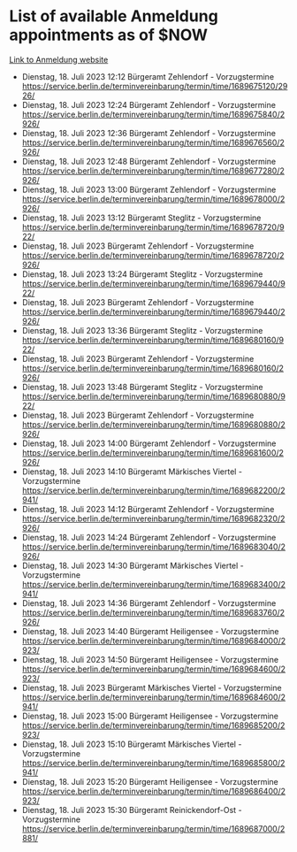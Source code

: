 # List of available Anmeldung appointments as of $NOW
[Link to Anmeldung website](https://service.berlin.de/terminvereinbarung/termin/tag.php?termin=1&anliegen[]=120686&dienstleisterlist=122210,122217,327316,122219,327312,122227,327314,122231,327346,122243,327348,122254,122252,329742,122260,329745,122262,329748,122271,327278,122273,327274,122277,327276,330436,122280,327294,122282,327290,122284,327292,122291,327270,122285,327266,122286,327264,122296,327268,150230,329760,122297,327286,122294,327284,122312,329763,122314,329775,122304,327330,122311,327334,122309,327332,317869,122281,327352,122279,329772,122283,122276,327324,122274,327326,122267,329766,122246,327318,122251,327320,122257,327322,122208,327298,122226,327300&herkunft=http%3A%2F%2Fservice.berlin.de%2Fdienstleistung%2F120686%2F)
- Dienstag, 18. Juli 2023 12:12 Bürgeramt Zehlendorf - Vorzugstermine https://service.berlin.de/terminvereinbarung/termin/time/1689675120/2926/
- Dienstag, 18. Juli 2023 12:24 Bürgeramt Zehlendorf - Vorzugstermine https://service.berlin.de/terminvereinbarung/termin/time/1689675840/2926/
- Dienstag, 18. Juli 2023 12:36 Bürgeramt Zehlendorf - Vorzugstermine https://service.berlin.de/terminvereinbarung/termin/time/1689676560/2926/
- Dienstag, 18. Juli 2023 12:48 Bürgeramt Zehlendorf - Vorzugstermine https://service.berlin.de/terminvereinbarung/termin/time/1689677280/2926/
- Dienstag, 18. Juli 2023 13:00 Bürgeramt Zehlendorf - Vorzugstermine https://service.berlin.de/terminvereinbarung/termin/time/1689678000/2926/
- Dienstag, 18. Juli 2023 13:12 Bürgeramt Steglitz - Vorzugstermine https://service.berlin.de/terminvereinbarung/termin/time/1689678720/922/
- Dienstag, 18. Juli 2023  Bürgeramt Zehlendorf - Vorzugstermine https://service.berlin.de/terminvereinbarung/termin/time/1689678720/2926/
- Dienstag, 18. Juli 2023 13:24 Bürgeramt Steglitz - Vorzugstermine https://service.berlin.de/terminvereinbarung/termin/time/1689679440/922/
- Dienstag, 18. Juli 2023  Bürgeramt Zehlendorf - Vorzugstermine https://service.berlin.de/terminvereinbarung/termin/time/1689679440/2926/
- Dienstag, 18. Juli 2023 13:36 Bürgeramt Steglitz - Vorzugstermine https://service.berlin.de/terminvereinbarung/termin/time/1689680160/922/
- Dienstag, 18. Juli 2023  Bürgeramt Zehlendorf - Vorzugstermine https://service.berlin.de/terminvereinbarung/termin/time/1689680160/2926/
- Dienstag, 18. Juli 2023 13:48 Bürgeramt Steglitz - Vorzugstermine https://service.berlin.de/terminvereinbarung/termin/time/1689680880/922/
- Dienstag, 18. Juli 2023  Bürgeramt Zehlendorf - Vorzugstermine https://service.berlin.de/terminvereinbarung/termin/time/1689680880/2926/
- Dienstag, 18. Juli 2023 14:00 Bürgeramt Zehlendorf - Vorzugstermine https://service.berlin.de/terminvereinbarung/termin/time/1689681600/2926/
- Dienstag, 18. Juli 2023 14:10 Bürgeramt Märkisches Viertel - Vorzugstermine https://service.berlin.de/terminvereinbarung/termin/time/1689682200/2941/
- Dienstag, 18. Juli 2023 14:12 Bürgeramt Zehlendorf - Vorzugstermine https://service.berlin.de/terminvereinbarung/termin/time/1689682320/2926/
- Dienstag, 18. Juli 2023 14:24 Bürgeramt Zehlendorf - Vorzugstermine https://service.berlin.de/terminvereinbarung/termin/time/1689683040/2926/
- Dienstag, 18. Juli 2023 14:30 Bürgeramt Märkisches Viertel - Vorzugstermine https://service.berlin.de/terminvereinbarung/termin/time/1689683400/2941/
- Dienstag, 18. Juli 2023 14:36 Bürgeramt Zehlendorf - Vorzugstermine https://service.berlin.de/terminvereinbarung/termin/time/1689683760/2926/
- Dienstag, 18. Juli 2023 14:40 Bürgeramt Heiligensee - Vorzugstermine https://service.berlin.de/terminvereinbarung/termin/time/1689684000/2923/
- Dienstag, 18. Juli 2023 14:50 Bürgeramt Heiligensee - Vorzugstermine https://service.berlin.de/terminvereinbarung/termin/time/1689684600/2923/
- Dienstag, 18. Juli 2023  Bürgeramt Märkisches Viertel - Vorzugstermine https://service.berlin.de/terminvereinbarung/termin/time/1689684600/2941/
- Dienstag, 18. Juli 2023 15:00 Bürgeramt Heiligensee - Vorzugstermine https://service.berlin.de/terminvereinbarung/termin/time/1689685200/2923/
- Dienstag, 18. Juli 2023 15:10 Bürgeramt Märkisches Viertel - Vorzugstermine https://service.berlin.de/terminvereinbarung/termin/time/1689685800/2941/
- Dienstag, 18. Juli 2023 15:20 Bürgeramt Heiligensee - Vorzugstermine https://service.berlin.de/terminvereinbarung/termin/time/1689686400/2923/
- Dienstag, 18. Juli 2023 15:30 Bürgeramt Reinickendorf-Ost - Vorzugstermine https://service.berlin.de/terminvereinbarung/termin/time/1689687000/2881/
